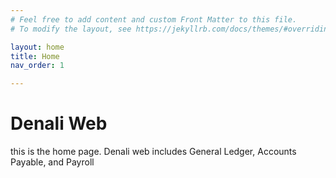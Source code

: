 ```yaml
---
# Feel free to add content and custom Front Matter to this file.
# To modify the layout, see https://jekyllrb.com/docs/themes/#overriding-theme-defaults

layout: home
title: Home
nav_order: 1

---
```

# Denali Web

this is the home page. Denali web includes General Ledger, Accounts Payable, and Payroll
